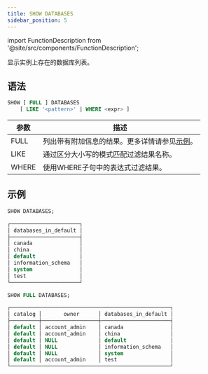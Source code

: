 ```yaml
---
title: SHOW DATABASES
sidebar_position: 5
---
```

import FunctionDescription from '@site/src/components/FunctionDescription';

<FunctionDescription description="引入或更新: v1.2.290"/>

显示实例上存在的数据库列表。

## 语法

```sql
SHOW [ FULL ] DATABASES 
    [ LIKE '<pattern>' | WHERE <expr> ]
```

| 参数      | 描述                                                                                                                         |
|-----------|------------------------------------------------------------------------------------------------------------------------------|
| FULL      | 列出带有附加信息的结果。更多详情请参见[示例](#examples)。                                                                     |
| LIKE      | 通过区分大小写的模式匹配过滤结果名称。                                                                                         |
| WHERE     | 使用WHERE子句中的表达式过滤结果。                                                                                             |

## 示例

```sql
SHOW DATABASES;

┌──────────────────────┐
│ databases_in_default │
├──────────────────────┤
│ canada               │
│ china                │
│ default              │
│ information_schema   │
│ system               │
│ test                 │
└──────────────────────┘

SHOW FULL DATABASES;

┌───────────────────────────────────────────────────┐
│ catalog │       owner      │ databases_in_default │
├─────────┼──────────────────┼──────────────────────┤
│ default │ account_admin    │ canada               │
│ default │ account_admin    │ china                │
│ default │ NULL             │ default              │
│ default │ NULL             │ information_schema   │
│ default │ NULL             │ system               │
│ default │ account_admin    │ test                 │
└───────────────────────────────────────────────────┘
```